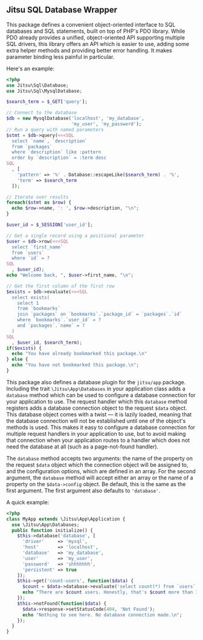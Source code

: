 Jitsu SQL Database Wrapper
--------------------------

This package defines a convenient object-oriented interface to SQL databases
and SQL statements, built on top of PHP's PDO library. While PDO already
provides a unified, object-oriented API supporting multiple SQL drivers, this
library offers an API which is easier to use, adding some extra helper methods
and providing better error handling. It makes parameter binding less painful in
particular.

Here's an example:

```php
<?php
use Jitsu\Sql\Database;
use Jitsu\Sql\MysqlDatabase;

$search_term = $_GET['query'];

// Connect to the database
$db = new MysqlDatabase('localhost', 'my_database',
                        'my_user', 'my_password');
// Run a query with named parameters
$stmt = $db->query(<<<SQL
  select `name`, `description`
  from `packages`
  where `description` like :pattern
  order by `description` = :term desc
SQL
  , [
    'pattern' => '%' . Database::escapeLike($search_term) . '%',
    'term' => $search_term
  ]);

// Iterate over results
foreach($stmt as $row) {
  echo $row->name, ': ', $row->description, "\n";
}

$user_id = $_SESSION['user_id'];

// Get a single record using a positional parameter
$user = $db->row(<<<SQL
  select `first_name`
  from `users`
  where `id` = ?
SQL
  , $user_id);
echo "Welcome back, ", $user->first_name, "\n";

// Get the first column of the first row
$exists = $db->evaluate(<<<SQL
  select exists(
    select 1
    from `bookmarks`
    join `packages` on `bookmarks`.`package_id` = `packages`.`id`
    where `bookmarks`.`user_id` = ?
    and `packages`.`name` = ?
  )
SQL
  , $user_id, $search_term);
if($exists) {
  echo "You have already bookmarked this package.\n"
} else {
  echo "You have not bookmarked this package.\n";
}
```

This package also defines a database plugin for the `jitsu/app` package.
Including the trait `\Jitsu\App\Databases` in your application class adds a
`database` method which can be used to configure a database connection for
your application to use. The request handler which this `database` method
registers adds a database connection object to the request `$data` object. This
database object comes with a twist &mdash; it is lazily loaded, meaning that
the database connection will not be established until one of the object's
methods is used. This makes it easy to configure a database connection for
multiple request handlers in your application to use, but to avoid making that
connection when your application routes to a handler which does not need the
database at all (such as a page-not-found handler).

The `database` method accepts two arguments: the name of the property on the
request `$data` object which the connection object will be assigned to, and the
configuration options, which are defined in an array. For the second argument,
the `database` method will accept either an array or the name of a property on
the `$data->config` object. Be default, this is the same as the first argument.
The first argument also defaults to `'database'`.

A quick example:

```php
<?php
class MyApp extends \Jitsu\App\Application {
  use \Jitsu\App\Databases;
  public function initialize() {
    $this->database('database', [
      'driver'     => 'mysql',
      'host'       => 'localhost',
      'database'   => 'my_database',
      'user'       => 'my_user',
      'password'   => 'shhhhhhh',
      'persistent' => true
    ]);
    $this->get('count-users', function($data) {
      $count = $data->database->evaluate('select count(*) from `users`');
      echo "There are $count users. Honestly, that's $count more than I expected.\n";
    });
    $this->notFound(function($data) {
      $data->response->setStatusCode(404, 'Not Found');
      echo "Nothing to see here. No database connection made.\n";
    });
  }
}
```
